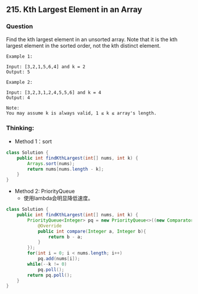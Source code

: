 ## 215. Kth Largest Element in an Array

### Question
Find the kth largest element in an unsorted array. Note that it is the kth largest element in the sorted order, not the kth distinct element.

```
Example 1:

Input: [3,2,1,5,6,4] and k = 2
Output: 5

Example 2:

Input: [3,2,3,1,2,4,5,5,6] and k = 4
Output: 4

Note:
You may assume k is always valid, 1 ≤ k ≤ array's length.
```

### Thinking:
* Method 1：sort

```Java
class Solution {
    public int findKthLargest(int[] nums, int k) {
        Arrays.sort(nums);
        return nums[nums.length - k];
    }
}
```

* Method 2: PriorityQueue
	* 使用lambda会明显降低速度。

```Java
class Solution {
    public int findKthLargest(int[] nums, int k) {
        PriorityQueue<Integer> pq = new PriorityQueue<>((new Comparator<Integer>(){
            @Override
            public int compare(Integer a, Integer b){
                return b - a;
            }
        });
        for(int i = 0; i < nums.length; i++)
            pq.add(nums[i]);
        while(--k != 0)
            pq.poll();
        return pq.poll();
    }
}
```

